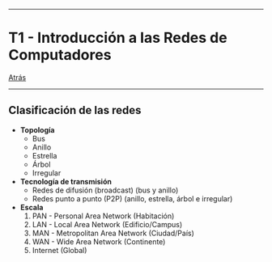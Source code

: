 
---
# T1 - Introducción a las Redes de Computadores

[Atrás](../README.md)

---
## Clasificación de las redes
- **Topología**
	- Bus
	- Anillo
	- Estrella
	- Árbol
	- Irregular
- **Tecnología de transmisión**
	- Redes de difusión  (broadcast) (bus y anillo)
	- Redes punto a punto (P2P) (anillo, estrella, árbol e irregular)
- **Escala**
	1. PAN - Personal Area Network (Habitación)
	2. LAN - Local Area Network (Edificio/Campus)
	3. MAN - Metropolitan Area Network (Ciudad/País)
	4. WAN  - Wide Area Network (Continente)
	5. Internet (Global)